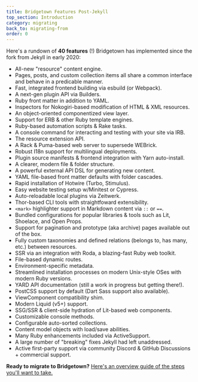 ```yaml
---
title: Bridgetown Features Post-Jekyll
top_section: Introduction
category: migrating
back_to: migrating-from
order: 0
---
```


Here's a rundown of **40 features** (!) Bridgetown has implemented since the fork from Jekyll in early 2020:

* All-new "resource" content engine.
* Pages, posts, and custom collection items all share a common interface and behave in a predicable manner.
* Fast, integrated frontend building via esbuild (or Webpack).
* A next-gen plugin API via Builders.
* Ruby front matter in addition to YAML.
* Inspectors for Nokogiri-based modification of HTML & XML resources.
* An object-oriented componentized view layer.
* Support for ERB & other Ruby template engines.
* Ruby-based automation scripts & Rake tasks.
* A console command for interacting and testing with your site via IRB.
* The resource extension API.
* A Rack & Puma-based web server to supersede WEBrick.
* Robust I18n support for multilingual deployments.
* Plugin source manifests & frontend integration with Yarn auto-install.
* A clearer, modern  file & folder structure.
* A powerful external API DSL for generating new content.
* YAML file-based front matter defaults with folder cascades.
* Rapid installation of Hotwire (Turbo, Stimulus).
* Easy website testing setup w/Minitest or Cypress.
* Auto-reloadable local plugins via Zeitwerk.
* Thor-based CLI tools with straightfoward extensibility.
* `<mark>` highlighter support in Markdown content via `::` or `==`.
* Bundled configurations for popular libraries & tools such as Lit, Shoelace, and Open Props.
* Support for pagination and prototype (aka archive) pages available out of the box.
* Fully custom taxonomies and defined relations (belongs to, has many, etc.) between resources.
* SSR via an integration with Roda, a blazing-fast Ruby web toolkit.
* File-based dynamic routes.
* Environment-specific metadata.
* Streamlined installation processes on modern Unix-style OSes with modern Ruby versions.
* YARD API documentation (still a work in progress but getting there!).
* PostCSS support by default (Dart Sass support also available).
* ViewComponent compatibility shim.
* Modern Liquid (v5+) support.
* SSG/SSR & client-side hydration of Lit-based web components.
* Customizable console methods.
* Configurable auto-sorted collections.
* Content model objects with load/save abilities.
* Many Ruby enhancements included via ActiveSupport.
* A large number of "breaking" fixes Jekyll had left unaddressed.
* Active first-party support via community Discord & GitHub Discussions + commercial support.

**Ready to migrate to Bridgetown?** [Here's an overview guide of the steps you'll want to take.](/docs/migrating/jekyll)